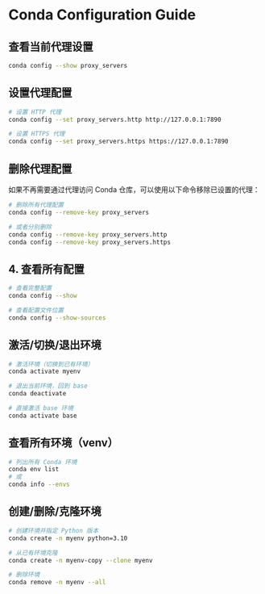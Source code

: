 # Conda Configuration Guide

## 查看当前代理设置

```bash
conda config --show proxy_servers
```

## 设置代理配置

```bash
# 设置 HTTP 代理
conda config --set proxy_servers.http http://127.0.0.1:7890

# 设置 HTTPS 代理
conda config --set proxy_servers.https https://127.0.0.1:7890
```

## 删除代理配置

如果不再需要通过代理访问 Conda 仓库，可以使用以下命令移除已设置的代理：

```bash
# 删除所有代理配置
conda config --remove-key proxy_servers

# 或者分别删除
conda config --remove-key proxy_servers.http
conda config --remove-key proxy_servers.https
```

## 4. 查看所有配置

```bash
# 查看完整配置
conda config --show

# 查看配置文件位置
conda config --show-sources
```

## 激活/切换/退出环境

```bash
# 激活环境（切换到已有环境）
conda activate myenv

# 退出当前环境，回到 base
conda deactivate

# 直接激活 base 环境
conda activate base
```

## 查看所有环境（venv）

```bash
# 列出所有 Conda 环境
conda env list
# 或
conda info --envs
```

## 创建/删除/克隆环境

```bash
# 创建环境并指定 Python 版本
conda create -n myenv python=3.10

# 从已有环境克隆
conda create -n myenv-copy --clone myenv

# 删除环境
conda remove -n myenv --all
```

